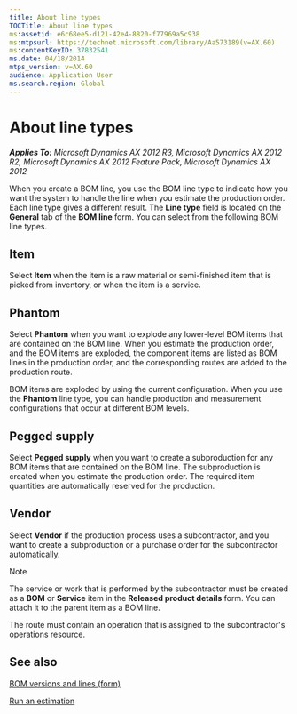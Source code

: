 ```yaml
---
title: About line types
TOCTitle: About line types
ms:assetid: e6c68ee5-d121-42e4-8820-f77969a5c938
ms:mtpsurl: https://technet.microsoft.com/library/Aa573189(v=AX.60)
ms:contentKeyID: 37832541
ms.date: 04/18/2014
mtps_version: v=AX.60
audience: Application User
ms.search.region: Global
---
```


# About line types 


_**Applies To:** Microsoft Dynamics AX 2012 R3, Microsoft Dynamics AX 2012 R2, Microsoft Dynamics AX 2012 Feature Pack, Microsoft Dynamics AX 2012_

When you create a BOM line, you use the BOM line type to indicate how you want the system to handle the line when you estimate the production order. Each line type gives a different result. The **Line type** field is located on the **General** tab of the **BOM line** form. You can select from the following BOM line types.

## Item

Select **Item** when the item is a raw material or semi-finished item that is picked from inventory, or when the item is a service.

## Phantom

Select **Phantom** when you want to explode any lower-level BOM items that are contained on the BOM line. When you estimate the production order, and the BOM items are exploded, the component items are listed as BOM lines in the production order, and the corresponding routes are added to the production route.

BOM items are exploded by using the current configuration. When you use the **Phantom** line type, you can handle production and measurement configurations that occur at different BOM levels.

## Pegged supply

Select **Pegged supply** when you want to create a subproduction for any BOM items that are contained on the BOM line. The subproduction is created when you estimate the production order. The required item quantities are automatically reserved for the production.

## Vendor

Select **Vendor** if the production process uses a subcontractor, and you want to create a subproduction or a purchase order for the subcontractor automatically.


> [!NOTE]
> <P>The service or work that is performed by the subcontractor must be created as a <STRONG>BOM</STRONG> or <STRONG>Service</STRONG> item in the <STRONG>Released product details</STRONG> form. You can attach it to the parent item as a BOM line.</P>
> <P>The route must contain an operation that is assigned to the subcontractor's operations resource.</P>



## See also

[BOM versions and lines (form)](https://technet.microsoft.com/library/aa615779\(v=ax.60\))

[Run an estimation](run-an-estimation.md)

  


